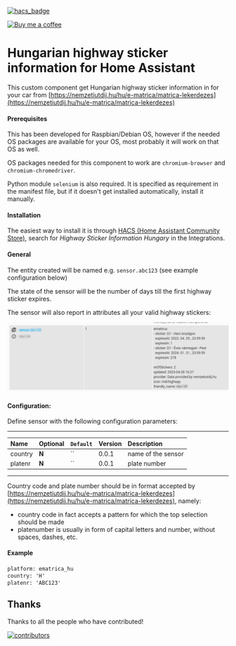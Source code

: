 [![hacs_badge](https://img.shields.io/badge/HACS-Default-orange.svg)](https://github.com/hacs/integration)

<p><a href="https://www.buymeacoffee.com/6rF5cQl" rel="nofollow" target="_blank"><img src="https://camo.githubusercontent.com/c070316e7fb193354999ef4c93df4bd8e21522fa/68747470733a2f2f696d672e736869656c64732e696f2f7374617469632f76312e7376673f6c6162656c3d4275792532306d6525323061253230636f66666565266d6573736167653d25463025394625413525413826636f6c6f723d626c61636b266c6f676f3d6275792532306d6525323061253230636f66666565266c6f676f436f6c6f723d7768697465266c6162656c436f6c6f723d366634653337" alt="Buy me a coffee" data-canonical-src="https://img.shields.io/static/v1.svg?label=Buy%20me%20a%20coffee&amp;message=%F0%9F%A5%A8&amp;color=black&amp;logo=buy%20me%20a%20coffee&amp;logoColor=white&amp;labelColor=b0c4de" style="max-width:100%;"></a></p>

# Hungarian highway sticker information for Home Assistant

This custom component get Hungarian highway sticker information in for your car from
[https://nemzetiutdij.hu/hu/e-matrica/matrica-lekerdezes](https://nemzetiutdij.hu/hu/e-matrica/matrica-lekerdezes)

#### Prerequisites

This has been developed for Raspbian/Debian OS, however if the needed OS packages are available for your
OS, most probably it will work on that OS as well.

OS packages needed for this component to work are `chromium-browser` and `chromium-chromedriver`.

Python module `selenium` is also required. It is specified as requirement in the manifest file,
but if it doesn't get installed automatically, install it manually.

#### Installation

The easiest way to install it is through [HACS (Home Assistant Community Store)](https://github.com/hacs/integration),
search for <i>Highway Sticker Information Hungary</i> in the Integrations.<br />

#### General

The entity created will be named e.g. `sensor.abc123` (see example configuration below)

The state of the sensor will be the number of days till the first highway sticker expires.

The sensor will also report in attributes all your valid highway stickers:

![State and attributes for a sensor](https://raw.githubusercontent.com/amaximus/ematrica_hu/main/ematrica1.png)

#### Configuration:
Define sensor with the following configuration parameters:<br />

---
| Name | Optional | `Default` | Version | Description |
| :---- | :---- | :------- | :----------- | :-----------|
| country | **N** | `` | 0.0.1 | name of the sensor |
| platenr | **N** | `` | 0.0.1 | plate number |
---

Country code and plate number should be in format accepted by
[https://nemzetiutdij.hu/hu/e-matrica/matrica-lekerdezes](https://nemzetiutdij.hu/hu/e-matrica/matrica-lekerdezes), namely:
* country code in fact accepts a pattern for which the top selection should be made
* platenumber is usually in form of capital letters and number, without spaces, dashes, etc.

#### Example
```
platform: ematrica_hu
country: 'H'
platenr: 'ABC123'
```

## Thanks

Thanks to all the people who have contributed!

[![contributors](https://contributors-img.web.app/image?repo=amaximus/ematrica_hu)](https://github.com/amaximus/ematrica_hu/graphs/contributors)
